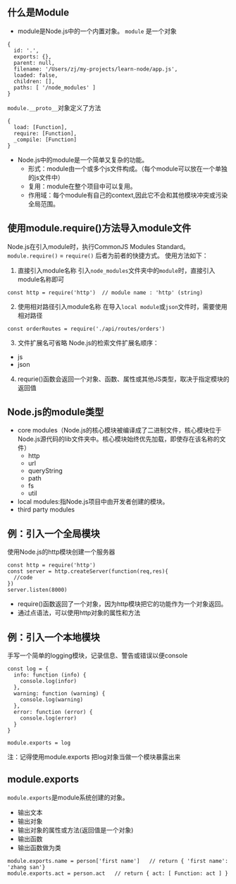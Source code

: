 ## 什么是Module
- module是Node.js中的一个内置对象。
 `module` 是一个对象
```
{
  id: '.',
  exports: {},
  parent: null,
  filename: '/Users/zj/my-projects/learn-node/app.js',
  loaded: false,
  children: [],
  paths: [ '/node_modules' ]
}
```
`module.__proto__`对象定义了方法
```
{
  load: [Function],
  require: [Function],
  _compile: [Function]
}
```
- Node.js中的module是一个简单又复杂的功能。
    - 形式：module由一个或多个js文件构成。（每个module可以放在一个单独的js文件中）
    - 复用：module在整个项目中可以复用。
    - 作用域：每个module有自己的context,因此它不会和其他模块冲突或污染全局范围。

## 使用module.require()方法导入module文件
Node.js在引入module时，执行CommonJS Modules Standard。
`module.require()` = `require()` 后者为前者的快捷方式。
使用方法如下：
1. 直接引入module名称
引入`node_modules`文件夹中的`module`时，直接引入module名称即可
```
const http = require('http')  // module name : 'http' (string)
```
2. 使用相对路径引入module名称
在导入`local module`或`json`文件时，需要使用相对路径
```
const orderRoutes = require('./api/routes/orders')
```
3. 文件扩展名可省略
Node.js的检索文件扩展名顺序：
- js
- json
4. requrie()函数会返回一个对象、函数、属性或其他JS类型，取决于指定模块的返回值


## Node.js的module类型
- core modules（Node.js的核心模块被编译成了二进制文件，核心模块位于Node.js源代码的lib文件夹中。核心模块始终优先加载，即使存在该名称的文件）
    - http
    - url
    - queryString
    - path
    - fs
    - util
- local modules:指Node.js项目中由开发者创建的模块。
- third party modules



## 例：引入一个全局模块
使用Node.js的http模块创建一个服务器
```
const http = require('http')
const server = http.createServer(function(req,res){
  //code
})
server.listen(8000)
```
- require()函数返回了一个对象，因为http模块把它的功能作为一个对象返回。
- 通过点语法，可以使用http对象的属性和方法

## 例：引入一个本地模块
手写一个简单的logging模块，记录信息、警告或错误以便console
```
const log = {
  info: function (info) {
    console.log(infor)
  },
  warning: function (warning) {
    console.log(warning)
  },
  error: function (error) {
    console.log(error)
  }
}

module.exports = log 
```
注：记得使用module.exports 把log对象当做一个模块暴露出来

## module.exports
`module.exports`是module系统创建的对象。
- 输出文本
- 输出对象
- 输出对象的属性或方法(返回值是一个对象)
- 输出函数
- 输出函数做为类
```
module.exports.name = person['first name']   // return { 'first name': 'zhang san'}
module.exports.act = person.act   // return { act: [ Function: act ] }
```